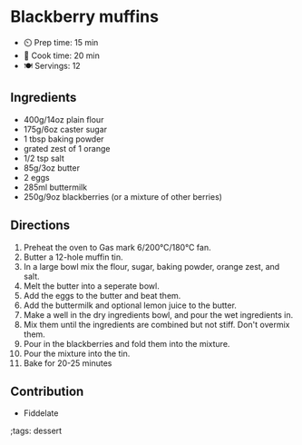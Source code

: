 # Blackberry muffins

- ⏲️ Prep time: 15 min
- 🍳 Cook time: 20 min
- 🍽️ Servings: 12

## Ingredients

- 400g/14oz plain flour
- 175g/6oz caster sugar
- 1 tbsp baking powder
- grated zest of 1 orange
- 1/2 tsp salt
- 85g/3oz butter
- 2 eggs
- 285ml buttermilk
- 250g/9oz blackberries (or a mixture of other berries)

## Directions

1. Preheat the oven to Gas mark 6/200°C/180°C fan.
2. Butter a 12-hole muffin tin.
3. In a large bowl mix the flour, sugar, baking powder, orange zest, and salt.
4. Melt the butter into a seperate bowl.
5. Add the eggs to the butter and beat them.
6. Add the buttermilk and optional lemon juice to the butter.
7. Make a well in the dry ingredients bowl, and pour the wet ingredients in.
8. Mix them until the ingredients are combined but not stiff. Don't overmix them.
9. Pour in the blackberries and fold them into the mixture.
10. Pour the mixture into the tin.
11. Bake for 20-25 minutes

## Contribution

- Fiddelate

;tags: dessert
